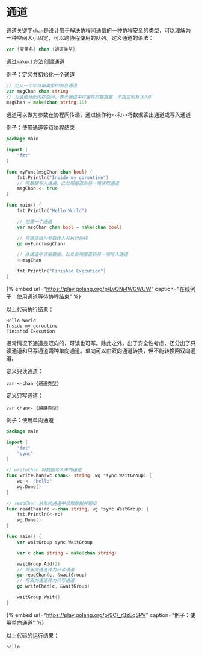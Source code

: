 # 通道

通道关键字`chan`是设计用于解决协程间通信的一种协程安全的类型，可以理解为一种空间大小固定，可以跨协程使用的队列。定义通道的语法：

```go
var {变量名} chan {通道类型}
```

通过`make()`方法创建通道

例子：定义并初始化一个通道

```go
// 定义一个字符串类型的消息通道
var msgChan chan string
// 为通道分配内存空间，表示通道中可缓存的数据量，不指定时默认为0
msgChan = make(chan string,10)
```

通道可以做为参数在协程间传递，通过操作符`<-`和`->`将数据读出通道或写入通道

例子：使用通道等待协程结束

```go
package main

import (
	"fmt"
)

func myFunc(msgChan chan bool) {
	fmt.Println("Inside my goroutine")
	// 将数据写入通道，此处阻塞直到另一端读取通道
	msgChan <- true
}

func main() {
	fmt.Println("Hello World")

	// 创建一个通道
	var msgChan chan bool = make(chan bool)

	// 将通道做为参数传入并执行协程
	go myFunc(msgChan)

	// 从通道中读取数据，此处会阻塞直到另一端写入通道
	<-msgChan

	fmt.Println("Finished Execution")
}
```

{% embed url="https://play.golang.org/p/LvQNj4WGWUW" caption="在线例子：使用通道等待协程结束" %}

以上代码执行结果：

```text
Hello World
Inside my goroutine
Finished Execution
```

通常情况下通道是双向的，可读也可写。除此之外，出于安全性考虑，还分出了只读通道和只写通道两种单向通道。单向可以由双向通道转换，但不能转换回双向通道。

定义只读通道：

```text
var <-chan {通道类型}
```

定义只写通道：

```text
var chan<- {通道类型}
```

例子：使用单向通道

```go
package main

import (
	"fmt"
	"sync"
)

// writeChan 将数据写入单向通道
func writeChan(wc chan<- string, wg *sync.WaitGroup) {
	wc <- "hello"
	wg.Done()
}

// readChan 从单向通道中读取数据并输出
func readChan(rc <-chan string, wg *sync.WaitGroup) {
	fmt.Println(<-rc)
	wg.Done()
}

func main() {
	var waitGroup sync.WaitGroup

	var c chan string = make(chan string)

	waitGroup.Add(2)
	// 将双向通道转为只读通道
	go readChan(c, &waitGroup)
	// 将双向通道转为只写通道
	go writeChan(c, &waitGroup)

	waitGroup.Wait()
}

```

{% embed url="https://play.golang.org/p/9C\_r3zEqSPV" caption="例子：使用单向通道" %}

以上代码的运行结果：

```text
hello
```



